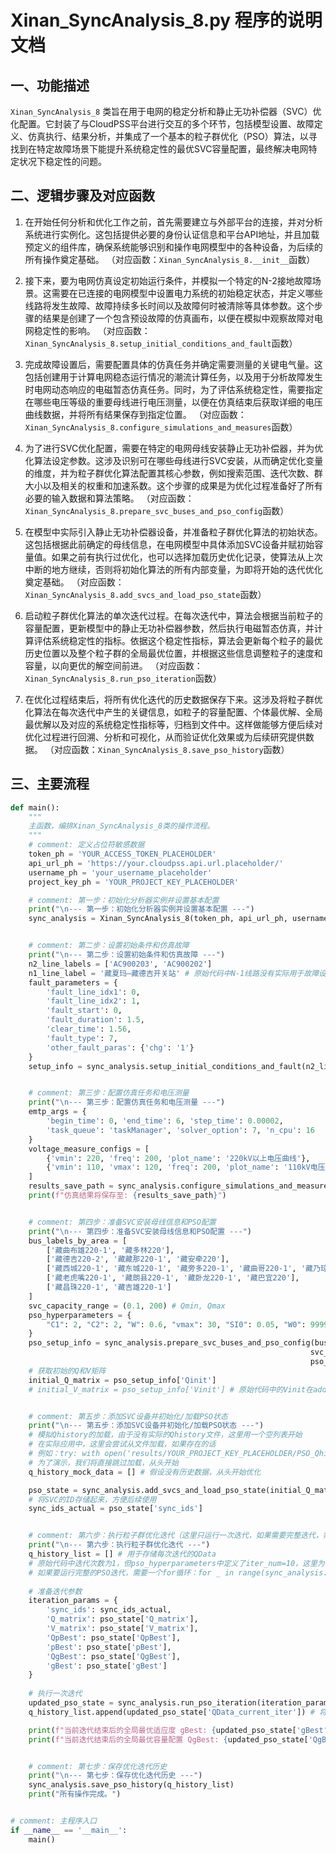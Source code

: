 # Xinan_SyncAnalysis_8.py 程序的说明文档

## 一、功能描述

`Xinan_SyncAnalysis_8` 类旨在用于电网的稳定分析和静止无功补偿器（SVC）优化配置。它封装了与CloudPSS平台进行交互的多个环节，包括模型设置、故障定义、仿真执行、结果分析，并集成了一个基本的粒子群优化（PSO）算法，以寻找到在特定故障场景下能提升系统稳定性的最优SVC容量配置，最终解决电网特定状况下稳定性的问题。

## 二、逻辑步骤及对应函数

1.  在开始任何分析和优化工作之前，首先需要建立与外部平台的连接，并对分析系统进行实例化。这包括提供必要的身份认证信息和平台API地址，并且加载预定义的组件库，确保系统能够识别和操作电网模型中的各种设备，为后续的所有操作奠定基础。
    （对应函数：`Xinan_SyncAnalysis_8.__init__`函数）

2.  接下来，要为电网仿真设定初始运行条件，并模拟一个特定的N-2接地故障场景。这需要在已连接的电网模型中设置电力系统的初始稳定状态，并定义哪些线路将发生故障、故障持续多长时间以及故障何时被清除等具体参数。这个步骤的结果是创建了一个包含预设故障的仿真画布，以便在模拟中观察故障对电网稳定性的影响。
    （对应函数：`Xinan_SyncAnalysis_8.setup_initial_conditions_and_fault`函数）

3.  完成故障设置后，需要配置具体的仿真任务并确定需要测量的关键电气量。这包括创建用于计算电网稳态运行情况的潮流计算任务，以及用于分析故障发生时电网动态响应的电磁暂态仿真任务。同时，为了评估系统稳定性，需要指定在哪些电压等级的重要母线进行电压测量，以便在仿真结束后获取详细的电压曲线数据，并将所有结果保存到指定位置。
    （对应函数：`Xinan_SyncAnalysis_8.configure_simulations_and_measures`函数）

4.  为了进行SVC优化配置，需要在特定的电网母线安装静止无功补偿器，并为优化算法设定参数。这涉及识别可在哪些母线进行SVC安装，从而确定优化变量的维度，并为粒子群优化算法配置其核心参数，例如搜索范围、迭代次数、群大小以及相关的权重和加速系数。这个步骤的成果是为优化过程准备好了所有必要的输入数据和算法策略。
    （对应函数：`Xinan_SyncAnalysis_8.prepare_svc_buses_and_pso_config`函数）

5.  在模型中实际引入静止无功补偿器设备，并准备粒子群优化算法的初始状态。这包括根据此前确定的母线信息，在电网模型中具体添加SVC设备并赋初始容量值。如果之前有执行过优化，也可以选择加载历史优化记录，使算法从上次中断的地方继续，否则将初始化算法的所有内部变量，为即将开始的迭代优化奠定基础。
    （对应函数：`Xinan_SyncAnalysis_8.add_svcs_and_load_pso_state`函数）

6.  启动粒子群优化算法的单次迭代过程。在每次迭代中，算法会根据当前粒子的容量配置，更新模型中的静止无功补偿器参数，然后执行电磁暂态仿真，并计算评估系统稳定性的指标。依据这个稳定性指标，算法会更新每个粒子的最优历史位置以及整个粒子群的全局最优位置，并根据这些信息调整粒子的速度和容量，以向更优的解空间前进。
    （对应函数：`Xinan_SyncAnalysis_8.run_pso_iteration`函数）

7.  在优化过程结束后，将所有优化迭代的历史数据保存下来。这涉及将粒子群优化算法在每次迭代中产生的关键信息，如粒子的容量配置、个体最优解、全局最优解以及对应的系统稳定性指标等，归档到文件中。这样做能够方便后续对优化过程进行回溯、分析和可视化，从而验证优化效果或为后续研究提供数据。
    （对应函数：`Xinan_SyncAnalysis_8.save_pso_history`函数）

## 三、主要流程

```python
def main():
    """
    主函数，编排Xinan_SyncAnalysis_8类的操作流程。
    """
    # comment: 定义占位符敏感数据
    token_ph = 'YOUR_ACCESS_TOKEN_PLACEHOLDER'
    api_url_ph = 'https://your.cloudpss.api.url.placeholder/'
    username_ph = 'your_username_placeholder'
    project_key_ph = 'YOUR_PROJECT_KEY_PLACEHOLDER'

    # comment: 第一步：初始化分析器实例并设置基本配置
    print("\n--- 第一步：初始化分析器实例并设置基本配置 ---")
    sync_analysis = Xinan_SyncAnalysis_8(token_ph, api_url_ph, username_ph, project_key_ph)


    # comment: 第二步：设置初始条件和仿真故障
    print("\n--- 第二步：设置初始条件和仿真故障 ---")
    n2_line_labels = ['AC900203', 'AC900202']
    n1_line_label = '藏夏玛—藏德吉开关站' # 原始代码中N-1线路没有实际用于故障设置
    fault_parameters = {
        'fault_line_idx1': 0,
        'fault_line_idx2': 1,
        'fault_start': 0,
        'fault_duration': 1.5,
        'clear_time': 1.56,
        'fault_type': 7,
        'other_fault_paras': {'chg': '1'}
    }
    setup_info = sync_analysis.setup_initial_conditions_and_fault(n2_line_labels, n1_line_label, fault_parameters)


    # comment: 第三步：配置仿真任务和电压测量
    print("\n--- 第三步：配置仿真任务和电压测量 ---")
    emtp_args = {
        'begin_time': 0, 'end_time': 6, 'step_time': 0.00002,
        'task_queue': 'taskManager', 'solver_option': 7, 'n_cpu': 16
    }
    voltage_measure_configs = [
        {'vmin': 220, 'freq': 200, 'plot_name': '220kV以上电压曲线'},
        {'vmin': 110, 'vmax': 120, 'freq': 200, 'plot_name': '110kV电压曲线'}
    ]
    results_save_path = sync_analysis.configure_simulations_and_measures(emtp_args, voltage_measure_configs)
    print(f"仿真结果将保存至: {results_save_path}")


    # comment: 第四步：准备SVC安装母线信息和PSO配置
    print("\n--- 第四步：准备SVC安装母线信息和PSO配置 ---")
    bus_labels_by_area = [
        ['藏曲布雄220-1', '藏多林220'],
        ['藏德吉220-2', '藏藏那220-1', '藏安牵220'],
        ['藏西城220-1', '藏东城220-1', '藏旁多220-1', '藏曲哥220-1', '藏乃琼220-1'],
        ['藏老虎嘴220-1', '藏朗县220-1', '藏卧龙220-1', '藏巴宜220'],
        ['藏昌珠220-1', '藏吉雄220-1']
    ]
    svc_capacity_range = (0.1, 200) # Qmin, Qmax
    pso_hyperparameters = {
        "C1": 2, "C2": 2, "W": 0.6, "vmax": 30, "SI0": 0.05, "W0": 99999, "iter_num": 10
    }
    pso_setup_info = sync_analysis.prepare_svc_buses_and_pso_config(bus_labels_by_area,
                                                                   svc_capacity_range,
                                                                   pso_hyperparameters)
    # 获取初始的Q和V矩阵
    initial_Q_matrix = pso_setup_info['Qinit']
    # initial_V_matrix = pso_setup_info['Vinit'] # 原始代码中的Vinit在add_svcs_and_load_pso_state中被覆盖


    # comment: 第五步：添加SVC设备并初始化/加载PSO状态
    print("\n--- 第五步：添加SVC设备并初始化/加载PSO状态 ---")
    # 模拟Qhistory的加载，由于没有实际的Qhistory文件，这里用一个空列表开始
    # 在实际应用中，这里会尝试从文件加载，如果存在的话
    # 例如：try: with open('results/YOUR_PROJECT_KEY_PLACEHOLDER/PSO_Qhistory_latest.json', 'r') as f: q_history_mock = json.load(f) except FileNotFoundError: q_history_mock = []
    # 为了演示，我们将直接跳过加载，从头开始
    q_history_mock_data = [] # 假设没有历史数据，从头开始优化

    pso_state = sync_analysis.add_svcs_and_load_pso_state(initial_Q_matrix, pso_history=q_history_mock_data)
    # 将SVC的ID存储起来，方便后续使用
    sync_ids_actual = pso_state['sync_ids']


    # comment: 第六步：执行粒子群优化迭代（这里只运行一次迭代，如果需要完整迭代，需要循环）
    print("\n--- 第六步：执行粒子群优化迭代 ---")
    q_history_list = [] # 用于存储每次迭代的QData
    # 原始代码中迭代次数为1，但pso_hyperparameters中定义了iter_num=10，这里为了符合原始逻辑，只执行一次
    # 如果要运行完整的PSO迭代，需要一个for循环：for _ in range(sync_analysis._pso_config["iter_num"]):
    
    # 准备迭代参数
    iteration_params = {
        'sync_ids': sync_ids_actual,
        'Q_matrix': pso_state['Q_matrix'],
        'V_matrix': pso_state['V_matrix'],
        'QpBest': pso_state['QpBest'],
        'pBest': pso_state['pBest'],
        'QgBest': pso_state['QgBest'],
        'gBest': pso_state['gBest']
    }
    
    # 执行一次迭代
    updated_pso_state = sync_analysis.run_pso_iteration(iteration_params, token_ph, api_url_ph)
    q_history_list.append(updated_pso_state['QData_current_iter']) # 将当前迭代的QData添加到历史列表

    print(f"当前迭代结束后的全局最优适应度 gBest: {updated_pso_state['gBest']}")
    print(f"当前迭代结束后的全局最优容量配置 QgBest: {updated_pso_state['QgBest']}")


    # comment: 第七步：保存优化迭代历史
    print("\n--- 第七步：保存优化迭代历史 ---")
    sync_analysis.save_pso_history(q_history_list)
    print("所有操作完成。")


# comment: 主程序入口
if __name__ == '__main__':
    main()
```